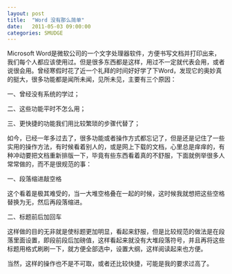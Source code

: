 ```yaml
---
layout: post
title:  "Word 没有那么简单"
date:   2011-05-03 09:00:00
categories: SMUDGE
---
```


Microsoft Word是微软公司的一个文字处理器软件，方便书写文档并打印出来，我们每个人都应该使用过。但是很多东西都是这样，用过不一定就代表会用，或者说很会用。曾经寒假时花了近一个礼拜的时间好好学了下Word，发现它的奥妙真的挺大，很多功能都是闻所未闻，见所未见，主要有三个原因：



一、曾经没有系统的学过；

二、这些功能平时不怎么用；

三、更快捷的功能我们用比较繁琐的步骤代替了；



如今，已经一年多过去了，很多功能或者操作方式都忘记了，但是还是记住了一些实用的操作方法，有时候看着别人的，或是网上下载的文档，心里总是痒痒的，有种冲动要把文档重新排版一下，毕竟有些东西看着真的不舒服，下面就例举很多人常常做的，而不是很规范的事：



一、段落缩进敲空格

这个看着是极其难受的，当一大堆空格叠在一起的时候，这时候我就想把这些空格替换为无，然后再段落缩进。



二、标题前后加回车

这样做的目的无非就是使标题更加明显，看起来舒服，但是比较规范的做法是在段落里面设置，即段前段后加磅值，这样看起来就没有大堆段落符号，并且再将这些标题用格式刷刷一下，就方便全部选中，设置大纲，这样阅读起来也方便。



当然，这样的操作也不是不可取，或者还比较快捷，可能是我的要求过高了。